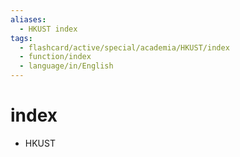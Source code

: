 ```yaml
---
aliases:
  - HKUST index
tags:
  - flashcard/active/special/academia/HKUST/index
  - function/index
  - language/in/English
---
```


# index

- HKUST
